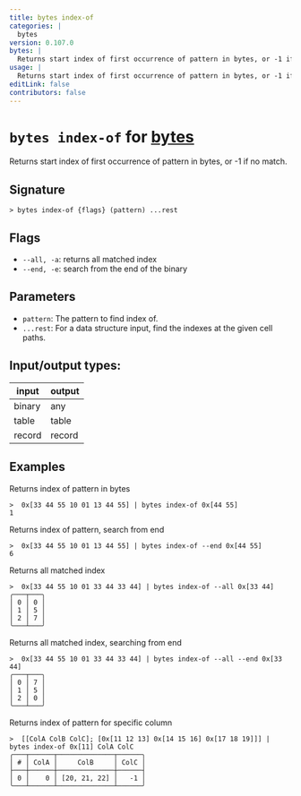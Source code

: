 ```yaml
---
title: bytes index-of
categories: |
  bytes
version: 0.107.0
bytes: |
  Returns start index of first occurrence of pattern in bytes, or -1 if no match.
usage: |
  Returns start index of first occurrence of pattern in bytes, or -1 if no match.
editLink: false
contributors: false
---
```

<!-- This file is automatically generated. Please edit the command in https://github.com/nushell/nushell instead. -->

# `bytes index-of` for [bytes](/commands/categories/bytes.md)

<div class='command-title'>Returns start index of first occurrence of pattern in bytes, or -1 if no match.</div>

## Signature

```> bytes index-of {flags} (pattern) ...rest```

## Flags

 -  `--all, -a`: returns all matched index
 -  `--end, -e`: search from the end of the binary

## Parameters

 -  `pattern`: The pattern to find index of.
 -  `...rest`: For a data structure input, find the indexes at the given cell paths.


## Input/output types:

| input  | output |
| ------ | ------ |
| binary | any    |
| table  | table  |
| record | record |
## Examples

Returns index of pattern in bytes
```nu
>  0x[33 44 55 10 01 13 44 55] | bytes index-of 0x[44 55]
1
```

Returns index of pattern, search from end
```nu
>  0x[33 44 55 10 01 13 44 55] | bytes index-of --end 0x[44 55]
6
```

Returns all matched index
```nu
>  0x[33 44 55 10 01 33 44 33 44] | bytes index-of --all 0x[33 44]
╭───┬───╮
│ 0 │ 0 │
│ 1 │ 5 │
│ 2 │ 7 │
╰───┴───╯

```

Returns all matched index, searching from end
```nu
>  0x[33 44 55 10 01 33 44 33 44] | bytes index-of --all --end 0x[33 44]
╭───┬───╮
│ 0 │ 7 │
│ 1 │ 5 │
│ 2 │ 0 │
╰───┴───╯

```

Returns index of pattern for specific column
```nu
>  [[ColA ColB ColC]; [0x[11 12 13] 0x[14 15 16] 0x[17 18 19]]] | bytes index-of 0x[11] ColA ColC
╭───┬──────┬──────────────┬──────╮
│ # │ ColA │     ColB     │ ColC │
├───┼──────┼──────────────┼──────┤
│ 0 │    0 │ [20, 21, 22] │   -1 │
╰───┴──────┴──────────────┴──────╯

```
